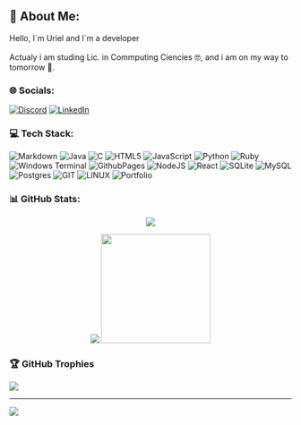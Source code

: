 ## 💫 About Me:
Hello, I´m Uriel and I´m a developer<br><br>Actualy i am studing Lic. in Commputing Ciencies 🤓, and i am on my way to tomorrow 🦾.


### 🌐 Socials:
[![Discord](https://img.shields.io/badge/Discord-%237289DA.svg?logo=discord&logoColor=white)](https://discord.gg/Aluz#4815) [![LinkedIn](https://img.shields.io/badge/LinkedIn-%230077B5.svg?logo=linkedin&logoColor=white)](https://linkedin.com/in/uriel-guzman-65815a248) 

### 💻 Tech Stack:
![Markdown](https://img.shields.io/badge/markdown-%23000000.svg?style=plastic&logo=markdown&logoColor=white) ![Java](https://img.shields.io/badge/java-%23ED8B00.svg?style=plastic&logo=openjdk&logoColor=white) ![C](https://img.shields.io/badge/c-%2300599C.svg?style=plastic&logo=c&logoColor=white) ![HTML5](https://img.shields.io/badge/html5-%23E34F26.svg?style=plastic&logo=html5&logoColor=white) ![JavaScript](https://img.shields.io/badge/javascript-%23323330.svg?style=plastic&logo=javascript&logoColor=%23F7DF1E) ![Python](https://img.shields.io/badge/python-3670A0?style=plastic&logo=python&logoColor=ffdd54) ![Ruby](https://img.shields.io/badge/ruby-%23CC342D.svg?style=plastic&logo=ruby&logoColor=white) ![Windows Terminal](https://img.shields.io/badge/Windows%20Terminal-%234D4D4D.svg?style=plastic&logo=windows-terminal&logoColor=white) ![GithubPages](https://img.shields.io/badge/github%20pages-121013?style=plastic&logo=github&logoColor=white) ![NodeJS](https://img.shields.io/badge/node.js-6DA55F?style=plastic&logo=node.js&logoColor=white) ![React](https://img.shields.io/badge/react-%2320232a.svg?style=plastic&logo=react&logoColor=%2361DAFB) ![SQLite](https://img.shields.io/badge/sqlite-%2307405e.svg?style=plastic&logo=sqlite&logoColor=white) ![MySQL](https://img.shields.io/badge/mysql-%2300000f.svg?style=plastic&logo=mysql&logoColor=white) ![Postgres](https://img.shields.io/badge/postgres-%23316192.svg?style=plastic&logo=postgresql&logoColor=white) ![GIT](https://img.shields.io/badge/Git-fc6d26?style=plastic&logo=git&logoColor=white) ![LINUX](https://img.shields.io/badge/Linux-FCC624?style=plastic&logo=linux&logoColor=black) ![Portfolio](https://img.shields.io/badge/Portfolio-%23000000.svg?style=plastic&logo=firefox&logoColor=#FF7139)

### 📊 GitHub Stats:
<p align="center">
<img src="https://github-readme-streak-stats.herokuapp.com/?user=Uriel-Gz&theme=react&hide_border=true">

</p>
<p align="center">
<img src="https://github-readme-stats.vercel.app/api?username=Uriel-Gz&theme=react&hide_border=true&include_all_commits=false&count_private=true">
<img height="195px" src="https://github-readme-stats.vercel.app/api/top-langs/?username=Uriel-Gz&theme=react&hide_border=true&include_all_commits=false&count_private=true&layout=compact">
</p>

### 🏆 GitHub Trophies
![](https://github-profile-trophy.vercel.app/?username=Uriel-Gz&theme=juicyfresh&no-frame=true&no-bg=false&margin-w=4)

---
[![](https://visitcount.itsvg.in/api?id=Uriel-Gz&icon=0&color=0)](https://visitcount.itsvg.in)

<!-- Proudly created with GPRM ( https://gprm.itsvg.in ) -->
